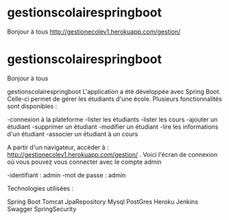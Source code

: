 # gestionscolairespringboot
Bonjour à tous
http://gestionecolev1.herokuapp.com/gestion/


# gestionscolairespringboot
Bonjour à tous

gestionscolairespringboot
L'application a été développée avec Spring Boot. Celle-ci permet de gérer les étudiants d'une école. Plusieurs fonctionnalités sont disponibles :

-connexion à la plateforme
-lister les étudiants
-lister les cours
-ajouter un étudiant
-supprimer un étudiant
-modifier un étudiant
-lire les informations d'un étudiant
-associer un étudiant à un cours


A partir d'un navigateur, accéder à : http://gestionecolev1.herokuapp.com/gestion/ . Voici l'écran de connexion où vous pouvez vous connecter avec le compte admin

-identifiant : admin
-mot de passe : admin

Technologies utilisées :

Spring Boot
Tomcat
JpaRepository
Mysql
PostGres
Heroku
Jenkins
Swagger
SpringSecurity
